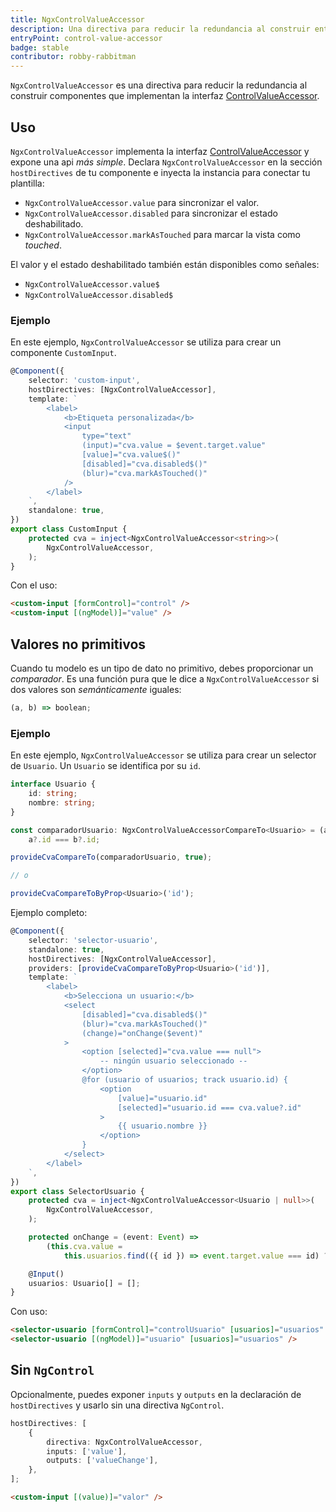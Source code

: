 ```yaml
---
title: NgxControlValueAccessor
description: Una directiva para reducir la redundancia al construir entradas personalizadas.
entryPoint: control-value-accessor
badge: stable
contributor: robby-rabbitman
---
```


`NgxControlValueAccessor` es una directiva para reducir la redundancia al construir componentes que implementan la interfaz [ControlValueAccessor](https://angular.io/api/forms/ControlValueAccessor).

## Uso

`NgxControlValueAccessor` implementa la interfaz [ControlValueAccessor](https://angular.io/api/forms/ControlValueAccessor) y expone una api _más simple_. Declara `NgxControlValueAccessor` en la sección `hostDirectives` de tu componente e inyecta la instancia para conectar tu plantilla:

- `NgxControlValueAccessor.value` para sincronizar el valor.
- `NgxControlValueAccessor.disabled` para sincronizar el estado deshabilitado.
- `NgxControlValueAccessor.markAsTouched` para marcar la vista como _touched_.

El valor y el estado deshabilitado también están disponibles como señales:

- `NgxControlValueAccessor.value$`
- `NgxControlValueAccessor.disabled$`

### Ejemplo

En este ejemplo, `NgxControlValueAccessor` se utiliza para crear un componente `CustomInput`.

```ts
@Component({
	selector: 'custom-input',
	hostDirectives: [NgxControlValueAccessor],
	template: `
		<label>
			<b>Etiqueta personalizada</b>
			<input
				type="text"
				(input)="cva.value = $event.target.value"
				[value]="cva.value$()"
				[disabled]="cva.disabled$()"
				(blur)="cva.markAsTouched()"
			/>
		</label>
	`,
	standalone: true,
})
export class CustomInput {
	protected cva = inject<NgxControlValueAccessor<string>>(
		NgxControlValueAccessor,
	);
}
```

Con el uso:

```html
<custom-input [formControl]="control" />
<custom-input [(ngModel)]="value" />
```

## Valores no primitivos

Cuando tu modelo es un tipo de dato no primitivo, debes proporcionar un _comparador_. Es una función pura que le dice a `NgxControlValueAccessor` si dos valores son _semánticamente_ iguales:

```ts
(a, b) => boolean;
```

### Ejemplo

En este ejemplo, `NgxControlValueAccessor` se utiliza para crear un selector de `Usuario`. Un `Usuario` se identifica por su `id`.

```ts
interface Usuario {
	id: string;
	nombre: string;
}

const comparadorUsuario: NgxControlValueAccessorCompareTo<Usuario> = (a, b) =>
	a?.id === b?.id;

provideCvaCompareTo(comparadorUsuario, true);

// o

provideCvaCompareToByProp<Usuario>('id');
```

Ejemplo completo:

```ts
@Component({
	selector: 'selector-usuario',
	standalone: true,
	hostDirectives: [NgxControlValueAccessor],
	providers: [provideCvaCompareToByProp<Usuario>('id')],
	template: `
		<label>
			<b>Selecciona un usuario:</b>
			<select
				[disabled]="cva.disabled$()"
				(blur)="cva.markAsTouched()"
				(change)="onChange($event)"
			>
				<option [selected]="cva.value === null">
					-- ningún usuario seleccionado --
				</option>
				@for (usuario of usuarios; track usuario.id) {
					<option
						[value]="usuario.id"
						[selected]="usuario.id === cva.value?.id"
					>
						{{ usuario.nombre }}
					</option>
				}
			</select>
		</label>
	`,
})
export class SelectorUsuario {
	protected cva = inject<NgxControlValueAccessor<Usuario | null>>(
		NgxControlValueAccessor,
	);

	protected onChange = (event: Event) =>
		(this.cva.value =
			this.usuarios.find(({ id }) => event.target.value === id) ?? null);

	@Input()
	usuarios: Usuario[] = [];
}
```

Con uso:

```html
<selector-usuario [formControl]="controlUsuario" [usuarios]="usuarios" />
<selector-usuario [(ngModel)]="usuario" [usuarios]="usuarios" />
```

## Sin `NgControl`

Opcionalmente, puedes exponer `inputs` y `outputs` en la declaración de `hostDirectives` y usarlo sin una directiva `NgControl`.

```ts
hostDirectives: [
	{
		directiva: NgxControlValueAccessor,
		inputs: ['value'],
		outputs: ['valueChange'],
	},
];
```

```html
<custom-input [(value)]="valor" />
```
